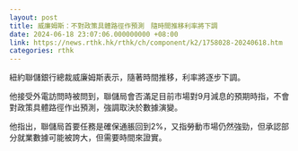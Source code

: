 ```yaml
---
layout: post
title: 威廉姆斯：不對政策具體路徑作預測　隨時間推移利率將下調
date: 2024-06-18 23:07:06.000000000 +08:00
link: https://news.rthk.hk/rthk/ch/component/k2/1758028-20240618.htm
categories: rthk
---
```


紐約聯儲銀行總裁威廉姆斯表示，隨著時間推移，利率將逐步下調。

他接受外電訪問時被問到，聯儲局會否滿足目前市場對9月減息的預期時指，不會對政策具體路徑作出預測，強調取決於數據演變。

他指出，聯儲局首要任務是確保通脹回到2%，又指勞動市場仍然強勁，但承認部分就業數據可能被誇大，但需要時間來證實。
